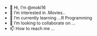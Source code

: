 - 👋 Hi, I’m @moki16
- 👀 I’m interested in .Movies..
- 🌱 I’m currently learning ...R Programming
- 💞️ I’m looking to collaborate on ...
- 📫 How to reach me ...

<!---
moki16/moki16 is a ✨ special ✨ repository because its `README.md` (this file) appears on your GitHub profile.
You can click the Preview link to take a look at your changes.
--->
